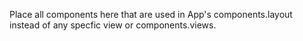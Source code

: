 Place all components here that are used in App's components.layout instead of any specfic view or components.views.
